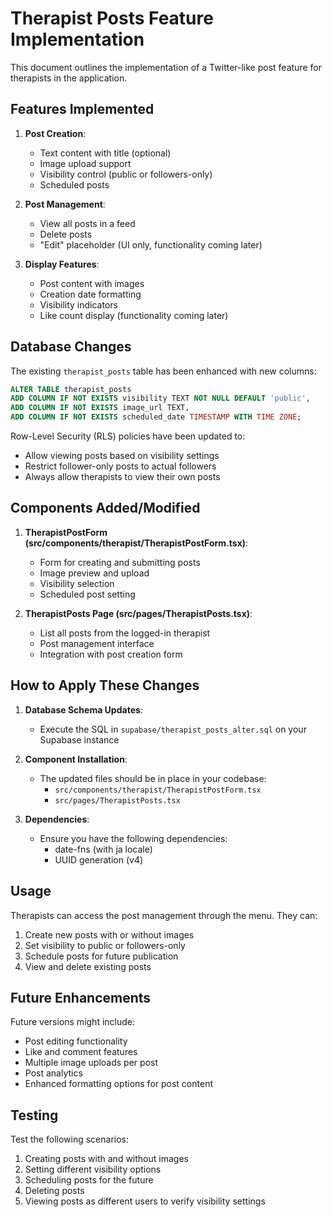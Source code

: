 # Therapist Posts Feature Implementation

This document outlines the implementation of a Twitter-like post feature for therapists in the application.

## Features Implemented

1. **Post Creation**:
   - Text content with title (optional)
   - Image upload support
   - Visibility control (public or followers-only)
   - Scheduled posts

2. **Post Management**:
   - View all posts in a feed
   - Delete posts
   - "Edit" placeholder (UI only, functionality coming later)

3. **Display Features**:
   - Post content with images
   - Creation date formatting
   - Visibility indicators
   - Like count display (functionality coming later)

## Database Changes

The existing `therapist_posts` table has been enhanced with new columns:

```sql
ALTER TABLE therapist_posts 
ADD COLUMN IF NOT EXISTS visibility TEXT NOT NULL DEFAULT 'public',
ADD COLUMN IF NOT EXISTS image_url TEXT,
ADD COLUMN IF NOT EXISTS scheduled_date TIMESTAMP WITH TIME ZONE;
```

Row-Level Security (RLS) policies have been updated to:
- Allow viewing posts based on visibility settings
- Restrict follower-only posts to actual followers
- Always allow therapists to view their own posts

## Components Added/Modified

1. **TherapistPostForm (src/components/therapist/TherapistPostForm.tsx)**:
   - Form for creating and submitting posts
   - Image preview and upload
   - Visibility selection
   - Scheduled post setting

2. **TherapistPosts Page (src/pages/TherapistPosts.tsx)**:
   - List all posts from the logged-in therapist
   - Post management interface
   - Integration with post creation form

## How to Apply These Changes

1. **Database Schema Updates**:
   - Execute the SQL in `supabase/therapist_posts_alter.sql` on your Supabase instance

2. **Component Installation**:
   - The updated files should be in place in your codebase:
     - `src/components/therapist/TherapistPostForm.tsx`
     - `src/pages/TherapistPosts.tsx`

3. **Dependencies**:
   - Ensure you have the following dependencies:
     - date-fns (with ja locale)
     - UUID generation (v4)

## Usage

Therapists can access the post management through the menu. They can:
1. Create new posts with or without images
2. Set visibility to public or followers-only
3. Schedule posts for future publication
4. View and delete existing posts

## Future Enhancements

Future versions might include:
- Post editing functionality
- Like and comment features
- Multiple image uploads per post
- Post analytics
- Enhanced formatting options for post content

## Testing

Test the following scenarios:
1. Creating posts with and without images
2. Setting different visibility options
3. Scheduling posts for the future
4. Deleting posts
5. Viewing posts as different users to verify visibility settings 